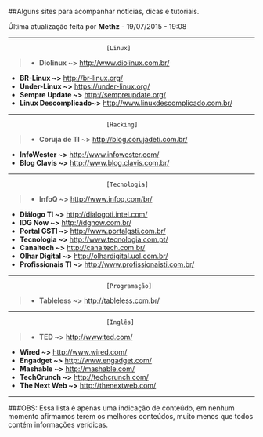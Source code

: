 ##Alguns sites para acompanhar notícias, dicas e tutoriais.  

Última atualização feita por **Methz** - 19/07/2015 - 19:08
-- -
                                [Linux]

>* **Diolinux ~>**  http://www.diolinux.com.br/  
* **BR-Linux ~>** http://br-linux.org/  
* **Under-Linux ~>** https://under-linux.org/  
* **Sempre Update ~>** http://sempreupdate.org/  
* **Linux Descomplicado~>** http://www.linuxdescomplicado.com.br/

- - -
                                [Hacking]
                              
>* **Coruja de TI ~>** http://blog.corujadeti.com.br/  
* **InfoWester ~>** http://www.infowester.com/
* **Blog Clavis ~>** http://www.blog.clavis.com.br/

- - -
                                [Tecnologia]
       
>* **InfoQ ~>**  http://www.infoq.com/br/  
* **Diálogo TI ~>** http://dialogoti.intel.com/  
* **IDG Now ~>** http://idgnow.com.br/  
* **Portal GSTI ~>** http://www.portalgsti.com.br/
* **Tecnologia ~>** http://www.tecnologia.com.pt/      
* **Canaltech ~>** http://canaltech.com.br/  
* **Olhar Digital ~>** http://olhardigital.uol.com.br/  
* **Profissionais TI ~>** http://www.profissionaisti.com.br/  

- - -
                                [Programação]
>* **Tableless ~>** http://tableless.com.br/   

- - -
                                [Inglês]
>* **TED ~>** http://www.ted.com/  
* **Wired ~>** http://www.wired.com/  
* **Engadget ~>** http://www.engadget.com/  
* **Mashable ~>** http://mashable.com/  
* **TechCrunch ~>** http://techcrunch.com/  
* **The Next Web ~>** http://thenextweb.com/  

- - -

###OBS: Essa lista é apenas uma indicação de conteúdo, em nenhum momento afirmamos terem os melhores conteúdos, muito menos que todos contém informações verídicas.   
